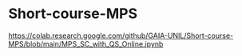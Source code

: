 # Short-course-MPS


https://colab.research.google.com/github/GAIA-UNIL/Short-course-MPS/blob/main/MPS_SC_with_QS_Online.ipynb
